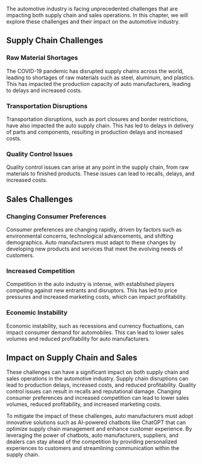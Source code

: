 
The automotive industry is facing unprecedented challenges that are impacting both supply chain and sales operations. In this chapter, we will explore these challenges and their impact on the automotive industry.

Supply Chain Challenges
-----------------------

### Raw Material Shortages

The COVID-19 pandemic has disrupted supply chains across the world, leading to shortages of raw materials such as steel, aluminum, and plastics. This has impacted the production capacity of auto manufacturers, leading to delays and increased costs.

### Transportation Disruptions

Transportation disruptions, such as port closures and border restrictions, have also impacted the auto supply chain. This has led to delays in delivery of parts and components, resulting in production delays and increased costs.

### Quality Control Issues

Quality control issues can arise at any point in the supply chain, from raw materials to finished products. These issues can lead to recalls, delays, and increased costs.

Sales Challenges
----------------

### Changing Consumer Preferences

Consumer preferences are changing rapidly, driven by factors such as environmental concerns, technological advancements, and shifting demographics. Auto manufacturers must adapt to these changes by developing new products and services that meet the evolving needs of customers.

### Increased Competition

Competition in the auto industry is intense, with established players competing against new entrants and disruptors. This has led to price pressures and increased marketing costs, which can impact profitability.

### Economic Instability

Economic instability, such as recessions and currency fluctuations, can impact consumer demand for automobiles. This can lead to lower sales volumes and reduced profitability for auto manufacturers.

Impact on Supply Chain and Sales
--------------------------------

These challenges can have a significant impact on both supply chain and sales operations in the automotive industry. Supply chain disruptions can lead to production delays, increased costs, and reduced profitability. Quality control issues can result in recalls and reputational damage. Changing consumer preferences and increased competition can lead to lower sales volumes, reduced profitability, and increased marketing costs.

To mitigate the impact of these challenges, auto manufacturers must adopt innovative solutions such as AI-powered chatbots like ChatGPT that can optimize supply chain management and enhance customer experience. By leveraging the power of chatbots, auto manufacturers, suppliers, and dealers can stay ahead of the competition by providing personalized experiences to customers and streamlining communication within the supply chain.
